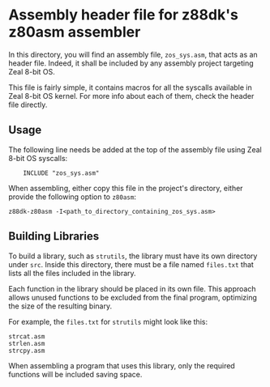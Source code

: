 # Assembly header file for z88dk's z80asm assembler

In this directory, you will find an assembly file, `zos_sys.asm`, that acts as an header file. Indeed, it shall be included by any assembly project targeting Zeal 8-bit OS.

This file is fairly simple, it contains macros for all the syscalls available in Zeal 8-bit OS kernel. For more info about each of them, check the header file directly.

## Usage

The following line needs be added at the top of the assembly file using Zeal 8-bit OS syscalls:
```
    INCLUDE "zos_sys.asm"
```

When assembling, either copy this file in the project's directory, either provide the following option to `z80asm`:
```
z88dk-z80asm -I<path_to_directory_containing_zos_sys.asm>
```

## Building Libraries

To build a library, such as `strutils`, the library must have its own directory under `src`. Inside this directory, there must be a file named `files.txt` that lists all the files included in the library.

Each function in the library should be placed in its own file. This approach allows unused functions to be excluded from the final program, optimizing the size of the resulting binary.

For example, the `files.txt` for `strutils` might look like this:
```
strcat.asm
strlen.asm
strcpy.asm
```

When assembling a program that uses this library, only the required functions will be included saving space.